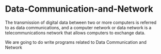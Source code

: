 # Data-Communication-and-Network
The transmission of digital data between two or more computers is referred to as data communications, and a computer network or data network is a telecommunications network that allows computers to exchange data.

We are going to do write programs related to Data Communication and Network
